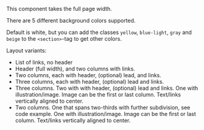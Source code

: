 This component takes the full page width.

There are 5 different background colors supported.

Default is white, but you can add the classes `yellow`, `blue-light`, `gray` and `beige` to the `<section>`-tag to get other colors.

Layout variants:

- List of links, no header
- Header (full width), and two columns with links.
- Two columns, each with header, (optional) lead, and links.
- Three columns, each with header, (optional) lead and links.
- Three columns. Two with with header, (optional) lead and links. One with illustration/image. Image can be the first or last column. Text/links vertically aligned to center.
- Two columns. One that spans two-thirds with further subdivision, see code example. One with illustration/image. Image can be the first or last column. Text/links vertically aligned to center.
